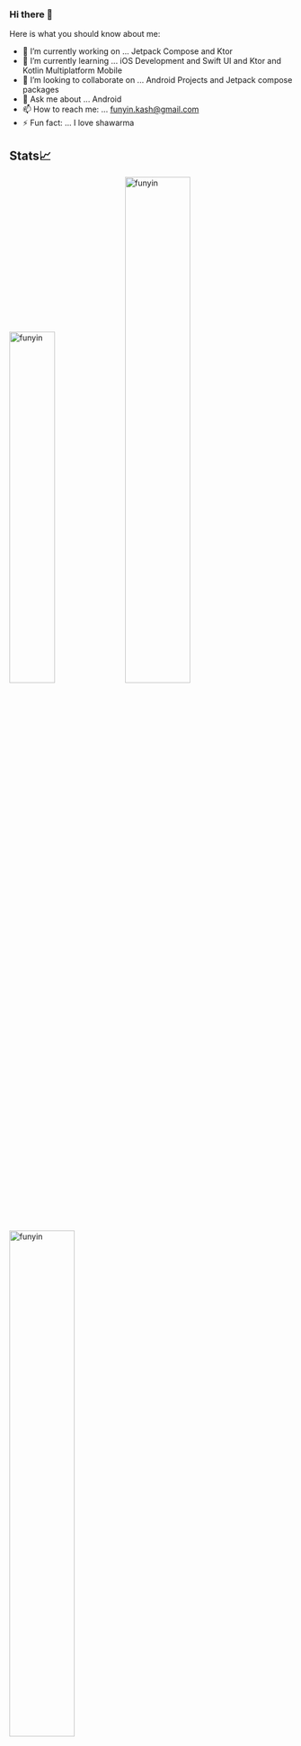 ### Hi there 👋

Here is what you should know about me:

- 🔭 I’m currently working on ... Jetpack Compose and Ktor
- 🌱 I’m currently learning ... iOS Development and Swift UI and Ktor and Kotlin Multiplatform Mobile
- 👯 I’m looking to collaborate on ... Android Projects and Jetpack compose packages
- 💬 Ask me about ... Android
- 📫 How to reach me: ... funyin.kash@gmail.com
- ⚡ Fun fact: ... I love shawarma

## Stats📈
<p align="left">
<img width="40%" src="https://github-readme-stats.vercel.app/api/top-langs?username=funyin&show_icons=true&theme=dracula&title_color=ff8000&text_color=ffffff&bg_color=6a6a6a&locale=en&layout=compact&hide_border=true" alt="funyin" /> 
<img width="48%" src="https://github-readme-stats.vercel.app/api?username=funyin&show_icons=true&theme=dracula&title_color=ff8000&text_color=ffffff&bg_color=6a6a6a&locale=en&hide_border=true" alt="funyin" />
<img width="48%" src="https://github-readme-streak-stats.herokuapp.com/?user=funyin&theme=highcontrast&hide_border=true" alt="funyin" />
</p>
